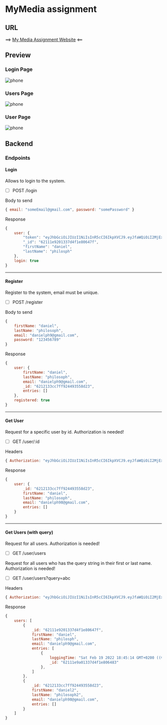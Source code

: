 # MyMedia assignment

## URL

==> <a href="http://cicd-my-media-s3.s3-website.eu-west-2.amazonaws.com/" target="_blank">My Media Assignment Website</a> <==

## Preview

### Login Page
![phone](https://www.linkpicture.com/q/316cbed5-e9fe-4582-b9c3-e9afd1398422.jpg)

### Users Page
![phone](https://www.linkpicture.com/q/b92cee11-53f5-4a3f-ab37-2d699df116ea.jpg)

### User Page
![phone](https://www.linkpicture.com/q/99039919-65be-4f54-95e4-48b7b56b00e7.jpg)

## Backend

### Endpoints

#### Login
Allows to login to the system.
- [ ] POST /login 

Body to send
```js
{ email: "someEmail@gmail.com", password: "somePassword" }
```
Response 
```js
{
    user: {
        "token": "eyJhbGciOiJIUzI1NiIsInR5cCI6IkpXVCJ9.eyJfaWQiOiI2MjExMWU5MjAxMzM3ZDRmMWU4MDY0N2YiLCJlbWFpbCI6ImRhbmllbHBoOUBnbWFpbC5jb20iLCJpYXQiOjE2NDUzNTE1NjcsImV4cCI6MTY0NTM1NTE2N30.ESNCGY_r9_kZc4GNRt1D7S1nWpGxnqYDqF9MKknc_xk",
        "_id": "62111e9201337d4f1e80647f",
        "firstName": "daniel",
        "lastName": "philosph"
    },
    login: true
}
```

- - - -

#### Register
Register to the system, email must be unique.
- [ ] POST /register

Body to send
```js
{
    firstName: "daniel",
    lastName: "philosoph",
    email: "danielph9@gmail.com",
    password: "123456789"
}
```

Response
```js
{
    user: {
        firstName: "daniel",
        lastName: "philosoph",
        email: "danielph9@gmail.com",
        _id: "6212133cc7ff924493558d23",
        entries: []
    },
    registered: true
}
```

- - - -

#### Get User
Request for a specific user by id. Authorization is needed!
- [ ] GET /user/:id

Headers
```js
{ Authorization: "eyJhbGciOiJIUzI1NiIsInR5cCI6IkpXVCJ9.eyJfaWQiOiI2MjExMWU5MjAxMzM3ZDRmMWU4MDY0N2YiLCJlbWFpbCI6ImRhbmllbHBoOUBnbWFpbC5jb20iLCJpYXQiOjE2NDUzNTE1NjcsImV4cCI6MTY0NTM1NTE2N30.ESNCGY_r9_kZc4GNRt1D7S1nWpGxnqYDqF9MKknc_xk" }
```

Response
```js
{
    user: {
        _id: "6212133cc7ff924493558d23",
        firstName: "daniel",
        lastName: "philosoph",
        email: "danielph98@gmail.com",
        entries: []
    }
}
```

- - - - 

#### Get Users (with query)
Request for all users. Authorization is needed!
- [ ] GET /user/users

Request for all users who has the query string in their first or last name. Authorization is needed!
- [ ] GET /user/users?query=abc

Headers
```js
{ Authorization: "eyJhbGciOiJIUzI1NiIsInR5cCI6IkpXVCJ9.eyJfaWQiOiI2MjExMWU5MjAxMzM3ZDRmMWU4MDY0N2YiLCJlbWFpbCI6ImRhbmllbHBoOUBnbWFpbC5jb20iLCJpYXQiOjE2NDUzNTE1NjcsImV4cCI6MTY0NTM1NTE2N30.ESNCGY_r9_kZc4GNRt1D7S1nWpGxnqYDqF9MKknc_xk" }
```

Response
```js
{
    users: [
        {
            _id: "62111e9201337d4f1e80647f",
            firstName: "daniel",
            lastName: "philosph",
            email: "danielph9@gmail.com",
            entries: [
                {
                    loggingTime: "Sat Feb 19 2022 18:45:14 GMT+0200 (שעון ישראל (חורף))",
                    _id: "62111e9a01337d4f1e806483"
                },                
            ]
        },
        {
            _id: "6212133cc7ff924493558d23",
            firstName: "daniel2",
            lastName: "philosoph2",
            email: "danielph98@gmail.com",
            entries: []
        }
    ]
}
```





